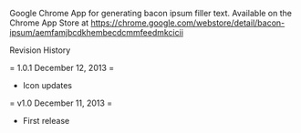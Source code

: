 Google Chrome App for generating bacon ipsum filler text.
Available on the Chrome App Store at https://chrome.google.com/webstore/detail/bacon-ipsum/aemfamjbcdkhembecdcmmfeedmkcicii


Revision History

= 1.0.1 December 12, 2013 = 
* Icon updates


= v1.0 December 11, 2013 = 
* First release

